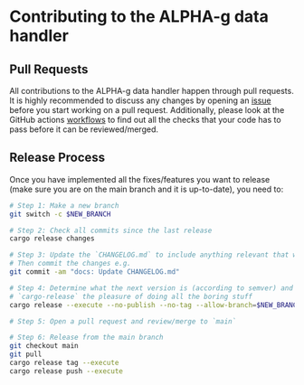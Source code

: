# Contributing to the ALPHA-g data handler

## Pull Requests

All contributions to the ALPHA-g data handler happen through pull requests. It
is highly recommended to discuss any changes by opening an
[issue](https://github.com/ALPHA-g-Experiment/data-handler/issues) before you
start working on a pull request. Additionally, please look at the GitHub actions
[workflows](https://github.com/ALPHA-g-Experiment/data-handler/tree/main/.github/workflows)
to find out all the checks that your code has to pass before it can be
reviewed/merged.

## Release Process

Once you have implemented all the fixes/features you want to release (make sure
you are on the main branch and it is up-to-date), you need to:

```bash
# Step 1: Make a new branch
git switch -c $NEW_BRANCH

# Step 2: Check all commits since the last release
cargo release changes

# Step 3: Update the `CHANGELOG.md` to include anything relevant that was missed
# Then commit the changes e.g.
git commit -am "docs: Update CHANGELOG.md"

# Step 4: Determine what the next version is (according to semver) and give
# `cargo-release` the pleasure of doing all the boring stuff
cargo release --execute --no-publish --no-tag --allow-branch=$NEW_BRANCH $NEW_VERSION

# Step 5: Open a pull request and review/merge to `main`

# Step 6: Release from the main branch
git checkout main
git pull
cargo release tag --execute
cargo release push --execute
```

